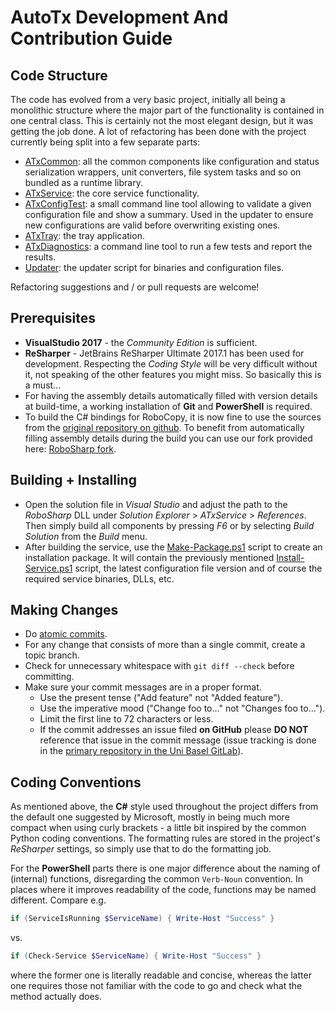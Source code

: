 # AutoTx Development And Contribution Guide

## Code Structure

The code has evolved from a very basic project, initially all being a
monolithic structure where the major part of the functionality is contained in
one central class. This is certainly not the most elegant design, but it was
getting the job done. A lot of refactoring has been done with the project
currently being split into a few separate parts:

- [ATxCommon](ATxCommon): all the common components like configuration and
  status serialization wrappers, unit converters, file system tasks and so on
  bundled as a runtime library.
- [ATxService](ATxService): the core service functionality.
- [ATxConfigTest](ATxConfigTest): a small command line tool allowing to validate
  a given configuration file and show a summary. Used in the updater to ensure
  new configurations are valid before overwriting existing ones.
- [ATxTray](ATxTray): the tray application.
- [ATxDiagnostics](ATxDiagnostics): a command line tool to run a few tests and
  report the results.
- [Updater](Updater): the updater script for binaries and configuration files.

Refactoring suggestions and / or pull requests are welcome!

## Prerequisites

- **VisualStudio 2017** - the *Community Edition* is sufficient.
- **ReSharper** - JetBrains ReSharper Ultimate 2017.1 has been used for
  development. Respecting the *Coding Style* will be very difficult without it,
  not speaking of the other features you might miss. So basically this is a
  must...
- For having the assembly details automatically filled with version details at
  build-time, a working installation of **Git** and **PowerShell** is required.
- To build the C# bindings for RoboCopy, it is now fine to use the sources from
  the [original repository on github][web_robosharp]. To benefit from
  automatically filling assembly details during the build you can use our fork
  provided here: [RoboSharp fork][web_robosharp_fork].


## Building + Installing

- Open the solution file in *Visual Studio* and adjust the path to the
  *RoboSharp* DLL under *Solution Explorer* > *ATxService* > *References*. Then
  simply build all components by pressing *F6* or by selecting *Build Solution*
  from the *Build* menu.
- After building the service, use the
  [Make-Package.ps1](AutoTx/Resources/Make-Package.ps1) script to create an
  installation package. It will contain the previously mentioned
  [Install-Service.ps1](AutoTx/Resources/Install-Service.ps1) script, the latest
  configuration file version and of course the required service binaries, DLLs,
  etc.

## Making Changes

- Do [atomic commits][web_commit].
- For any change that consists of more than a single commit, create a topic
  branch.
- Check for unnecessary whitespace with `git diff --check` before committing.
- Make sure your commit messages are in a proper format.
  - Use the present tense ("Add feature" not "Added feature").
  - Use the imperative mood ("Change foo to..." not "Changes foo to...").
  - Limit the first line to 72 characters or less.
  - If the commit addresses an issue filed **on GitHub** please **DO NOT**
    reference that issue in the commit message (issue tracking is done in the
    [primary repository in the Uni Basel GitLab][web_autotx_gitlab]).

## Coding Conventions

As mentioned above, the **C#** style used throughout the project differs from
the default one suggested by Microsoft, mostly in being much more compact when
using curly brackets - a little bit inspired by the common Python coding
conventions. The formatting rules are stored in the project's *ReSharper*
settings, so simply use that to do the formatting job.

For the **PowerShell** parts there is one major difference about the naming of
(internal) functions, disregarding the common `Verb-Noun` convention. In places
where it improves readability of the code, functions may be named different.
Compare e.g.

```powershell
if (ServiceIsRunning $ServiceName) { Write-Host "Success" }
```
vs.

```powershell
if (Check-Service $ServiceName) { Write-Host "Success" }
```
where the former one is literally readable and concise, whereas the latter one
requires those not familiar with the code to go and check what the method
actually does.

[web_robosharp]: https://github.com/tjscience/RoboSharp
[web_robosharp_fork]: https://git.scicore.unibas.ch/vamp/robosharp
[web_commit]: https://en.wikipedia.org/wiki/Atomic_commit#Atomic_commit_convention
[web_autotx_gitlab]: https://git.scicore.unibas.ch/vamp/auto-tx